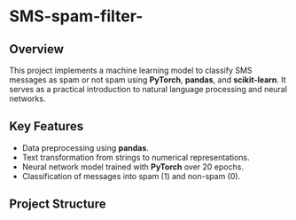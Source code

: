 # SMS-spam-filter-

## Overview
This project implements a machine learning model to classify SMS messages as spam or not spam using **PyTorch**, **pandas**, and **scikit-learn**. It serves as a practical introduction to natural language processing and neural networks.

## Key Features
- Data preprocessing using **pandas**.
- Text transformation from strings to numerical representations.
- Neural network model trained with **PyTorch** over 20 epochs.
- Classification of messages into spam (1) and non-spam (0).

## Project Structure
